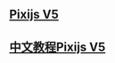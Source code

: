 ## [Pixijs V5](https://github.com/pixijs/pixi.js)
## [中文教程Pixijs V5](https://hsiangfeng.github.io/tags/PixiJS-V5-%E6%95%99%E5%AD%B8/page/2/)
